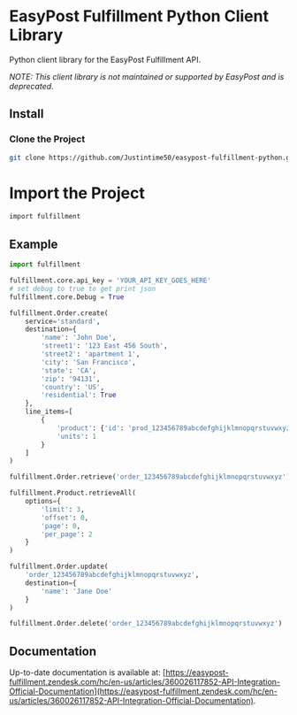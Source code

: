 # EasyPost Fulfillment Python Client Library

Python client library for the EasyPost Fulfillment API.

*NOTE: This client library is not maintained or supported by EasyPost and is deprecated*.

## Install

### Clone the Project

```bash
git clone https://github.com/Justintime50/easypost-fulfillment-python.git
```

# Import the Project

```bash
import fulfillment
```

## Example

```python
import fulfillment

fulfillment.core.api_key = 'YOUR_API_KEY_GOES_HERE'
# set debug to true to get print json
fulfillment.core.Debug = True

fulfillment.Order.create(
    service='standard',
    destination={
        'name': 'John Doe',
        'street1': '123 East 456 South',
        'street2': 'apartment 1',
        'city': 'San Francisco',
        'state': 'CA',
        'zip': '94131',
        'country': 'US',
        'residential': True
    },
    line_items=[
        {
            'product': {'id': 'prod_123456789abcdefghijklmnopqrstuvwxyz'},
            'units': 1
        }
    ]
)

fulfillment.Order.retrieve('order_123456789abcdefghijklmnopqrstuvwxyz')

fulfillment.Product.retrieveAll(
    options={
        'limit': 3,
        'offset': 0,
        'page': 0,
        'per_page': 2
    }
)

fulfillment.Order.update(
    'order_123456789abcdefghijklmnopqrstuvwxyz',
    destination={
        'name': 'Jane Doe'
    }
)

fulfillment.Order.delete('order_123456789abcdefghijklmnopqrstuvwxyz')
```

## Documentation

Up-to-date documentation is available at: [https://easypost-fulfillment.zendesk.com/hc/en-us/articles/360026117852-API-Integration-Official-Documentation](https://easypost-fulfillment.zendesk.com/hc/en-us/articles/360026117852-API-Integration-Official-Documentation).
